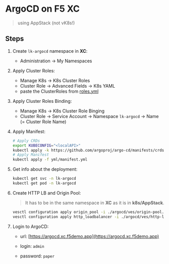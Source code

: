 # ArgoCD on F5 XC
> using AppStack (not vK8s!)

## Steps
1. Create `lk-argocd` namespace in **XC**:
    - Administration -> My Namespaces
1. Apply Cluster Roles:

      - Manage K8s -> K8s Cluster Roles
      - Cluster Role -> Advanced Fields -> K8s YAML
      - paste the ClusterRoles from [roles.yml](./argocd/yml/roles.yml)

3. Apply Cluster Roles Binding:

     - Manage K8s -> K8s Cluster Role Binging
     - Cluster Role -> Service Account -> Namespace `lk-argocd` -> Name (= Cluster Role Name)
4. Apply Manifest:
    ```bash
    # Apply CRDs
    export KUBECONFIG="<localAPI>"
    kubectl apply -k https://github.com/argoproj/argo-cd/manifests/crds\?ref\=stable
    # Apply Manifest
    kubectl apply -f yml/manifest.yml
    ```
5. Get info about the deployment:
    ```bash
    kubectl get svc -n lk-argocd
    kubectl get pod -n lk-argocd
    ```
6. Create HTTP LB and Origin Pool:

    > It has to be in the same namespace in **XC** as it is in **k8s/AppStack**.

    ```bash
    vesctl configuration apply origin_pool -i ./argocd/ves/origin-pool.yml
    vesctl configuration apply http_loadbalancer -i ./argocd/ves/http-lb.ym
    ```
7. Login to ArgoCD:

     - url: [https://argocd.xc.f5demo.app](https://argocd.xc.f5demo.app)

     - login: `admin`

     - password: `paper`
